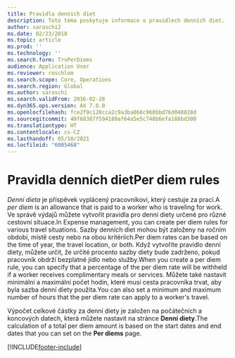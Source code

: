 ```yaml
---
title: Pravidla denních diet
description: Toto téma poskytuje informace o pravidlech denních diet.
author: saraschi2
ms.date: 02/23/2018
ms.topic: article
ms.prod: ''
ms.technology: ''
ms.search.form: TrvPerDiems
audience: Application User
ms.reviewer: roschlom
ms.search.scope: Core, Operations
ms.search.region: Global
ms.author: saraschi
ms.search.validFrom: 2016-02-28
ms.dyn365.ops.version: AX 7.0.0
ms.openlocfilehash: fce2f9c128cca2c9a3ba068c968bbd76d048828d
ms.sourcegitcommit: 40f68387f594180af64a5e5c748b6efa188bd300
ms.translationtype: HT
ms.contentlocale: cs-CZ
ms.lasthandoff: 05/10/2021
ms.locfileid: "6005468"
---
```

# <a name="per-diem-rules"></a><span data-ttu-id="86427-103">Pravidla denních diet</span><span class="sxs-lookup"><span data-stu-id="86427-103">Per diem rules</span></span>

<span data-ttu-id="86427-104">*Denní dieta* je příspěvek vyplácený pracovníkovi, který cestuje za prací.</span><span class="sxs-lookup"><span data-stu-id="86427-104">A *per diem* is an allowance that is paid to a worker who is traveling for work.</span></span> <span data-ttu-id="86427-105">Ve správě výdajů můžete vytvořit pravidla pro denní diety určené pro různé cestovní situace.</span><span class="sxs-lookup"><span data-stu-id="86427-105">In Expense management, you can create per diem rules for various travel situations.</span></span> <span data-ttu-id="86427-106">Sazby denních diet mohou být založeny na ročním období, místě cesty nebo na obou kritériích.</span><span class="sxs-lookup"><span data-stu-id="86427-106">Per diem rates can be based on the time of year, the travel location, or both.</span></span> <span data-ttu-id="86427-107">Když vytvoříte pravidlo denní diety, můžete určit, že určité procento sazby diety bude zadrženo, pokud pracovník obdrží bezplatné jídlo nebo služby.</span><span class="sxs-lookup"><span data-stu-id="86427-107">When you create a per diem rule, you can specify that a percentage of the per diem rate will be withheld if a worker receives complimentary meals or services.</span></span> <span data-ttu-id="86427-108">Můžete také nastavit minimální a maximální počet hodin, které musí cesta pracovníka trvat, aby byla sazba denní diety použita.</span><span class="sxs-lookup"><span data-stu-id="86427-108">You can also set a minimum and maximum number of hours that the per diem rate can apply to a worker's travel.</span></span>

<span data-ttu-id="86427-109">Výpočet celkové částky za denní diety je založen na počátečních a koncových datech, která můžete nastavit na stránce **Denní diety**.</span><span class="sxs-lookup"><span data-stu-id="86427-109">The calculation of a total per diem amount is based on the start dates and end dates that you can set on the **Per diems** page.</span></span>


[!INCLUDE[footer-include](../includes/footer-banner.md)]